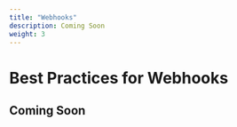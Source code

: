 ```yaml
---
title: "Webhooks"
description: Coming Soon
weight: 3
---
```


# Best Practices for Webhooks

## Coming Soon
